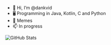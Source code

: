 - 👋 Hi, I’m @dankvid
- 🖥️ Programming in Java, Kotlin, C and Python
- 🌱 Memes
- 📫 In progress

![GitHub Stats](https://github-readme-stats.vercel.app/api?username=dankvid&show_icons=true&theme=radical)

<!---
dankvid/dankvid is a ✨ special ✨ repository because its `README.md` (this file) appears on your GitHub profile.
You can click the Preview link to take a look at your changes.
--->
